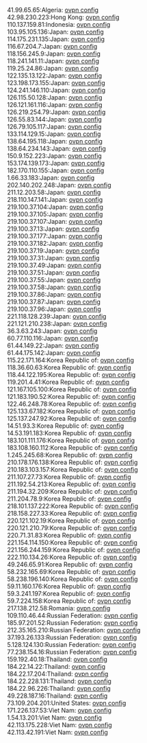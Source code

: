 41.99.65.65:Algeria: [ovpn config](vpn/41_99_65_65.ovpn)  
42.98.230.223:Hong Kong: [ovpn config](vpn/42_98_230_223.ovpn)  
110.137.159.81:Indonesia: [ovpn config](vpn/110_137_159_81.ovpn)  
103.95.105.136:Japan: [ovpn config](vpn/103_95_105_136.ovpn)  
114.175.231.135:Japan: [ovpn config](vpn/114_175_231_135.ovpn)  
116.67.204.7:Japan: [ovpn config](vpn/116_67_204_7.ovpn)  
118.156.245.9:Japan: [ovpn config](vpn/118_156_245_9.ovpn)  
118.241.141.11:Japan: [ovpn config](vpn/118_241_141_11.ovpn)  
119.25.24.86:Japan: [ovpn config](vpn/119_25_24_86.ovpn)  
122.135.13.122:Japan: [ovpn config](vpn/122_135_13_122.ovpn)  
123.198.173.155:Japan: [ovpn config](vpn/123_198_173_155.ovpn)  
124.241.146.110:Japan: [ovpn config](vpn/124_241_146_110.ovpn)  
126.115.50.128:Japan: [ovpn config](vpn/126_115_50_128.ovpn)  
126.121.161.116:Japan: [ovpn config](vpn/126_121_161_116.ovpn)  
126.219.254.79:Japan: [ovpn config](vpn/126_219_254_79.ovpn)  
126.55.83.144:Japan: [ovpn config](vpn/126_55_83_144.ovpn)  
126.79.105.117:Japan: [ovpn config](vpn/126_79_105_117.ovpn)  
133.114.129.15:Japan: [ovpn config](vpn/133_114_129_15.ovpn)  
138.64.195.118:Japan: [ovpn config](vpn/138_64_195_118.ovpn)  
138.64.234.143:Japan: [ovpn config](vpn/138_64_234_143.ovpn)  
150.9.152.223:Japan: [ovpn config](vpn/150_9_152_223.ovpn)  
153.174.139.173:Japan: [ovpn config](vpn/153_174_139_173.ovpn)  
182.170.110.155:Japan: [ovpn config](vpn/182_170_110_155.ovpn)  
1.66.33.183:Japan: [ovpn config](vpn/1_66_33_183.ovpn)  
202.140.202.248:Japan: [ovpn config](vpn/202_140_202_248.ovpn)  
211.12.203.58:Japan: [ovpn config](vpn/211_12_203_58.ovpn)  
218.110.147.141:Japan: [ovpn config](vpn/218_110_147_141.ovpn)  
219.100.37.104:Japan: [ovpn config](vpn/219_100_37_104.ovpn)  
219.100.37.105:Japan: [ovpn config](vpn/219_100_37_105.ovpn)  
219.100.37.107:Japan: [ovpn config](vpn/219_100_37_107.ovpn)  
219.100.37.13:Japan: [ovpn config](vpn/219_100_37_13.ovpn)  
219.100.37.177:Japan: [ovpn config](vpn/219_100_37_177.ovpn)  
219.100.37.182:Japan: [ovpn config](vpn/219_100_37_182.ovpn)  
219.100.37.19:Japan: [ovpn config](vpn/219_100_37_19.ovpn)  
219.100.37.31:Japan: [ovpn config](vpn/219_100_37_31.ovpn)  
219.100.37.49:Japan: [ovpn config](vpn/219_100_37_49.ovpn)  
219.100.37.51:Japan: [ovpn config](vpn/219_100_37_51.ovpn)  
219.100.37.55:Japan: [ovpn config](vpn/219_100_37_55.ovpn)  
219.100.37.58:Japan: [ovpn config](vpn/219_100_37_58.ovpn)  
219.100.37.86:Japan: [ovpn config](vpn/219_100_37_86.ovpn)  
219.100.37.87:Japan: [ovpn config](vpn/219_100_37_87.ovpn)  
219.100.37.96:Japan: [ovpn config](vpn/219_100_37_96.ovpn)  
221.118.128.239:Japan: [ovpn config](vpn/221_118_128_239.ovpn)  
221.121.210.238:Japan: [ovpn config](vpn/221_121_210_238.ovpn)  
36.3.63.243:Japan: [ovpn config](vpn/36_3_63_243.ovpn)  
60.77.110.116:Japan: [ovpn config](vpn/60_77_110_116.ovpn)  
61.44.149.22:Japan: [ovpn config](vpn/61_44_149_22.ovpn)  
61.44.175.142:Japan: [ovpn config](vpn/61_44_175_142.ovpn)  
115.22.171.164:Korea Republic of: [ovpn config](vpn/115_22_171_164.ovpn)  
118.36.60.63:Korea Republic of: [ovpn config](vpn/118_36_60_63.ovpn)  
118.44.122.195:Korea Republic of: [ovpn config](vpn/118_44_122_195.ovpn)  
119.201.4.41:Korea Republic of: [ovpn config](vpn/119_201_4_41.ovpn)  
121.167.105.100:Korea Republic of: [ovpn config](vpn/121_167_105_100.ovpn)  
121.183.190.52:Korea Republic of: [ovpn config](vpn/121_183_190_52.ovpn)  
122.46.248.78:Korea Republic of: [ovpn config](vpn/122_46_248_78.ovpn)  
125.133.67.182:Korea Republic of: [ovpn config](vpn/125_133_67_182.ovpn)  
125.137.247.92:Korea Republic of: [ovpn config](vpn/125_137_247_92.ovpn)  
14.51.93.3:Korea Republic of: [ovpn config](vpn/14_51_93_3.ovpn)  
14.53.191.183:Korea Republic of: [ovpn config](vpn/14_53_191_183.ovpn)  
183.101.111.176:Korea Republic of: [ovpn config](vpn/183_101_111_176.ovpn)  
183.108.160.112:Korea Republic of: [ovpn config](vpn/183_108_160_112.ovpn)  
1.245.245.68:Korea Republic of: [ovpn config](vpn/1_245_245_68.ovpn)  
210.178.176.138:Korea Republic of: [ovpn config](vpn/210_178_176_138.ovpn)  
210.183.103.157:Korea Republic of: [ovpn config](vpn/210_183_103_157.ovpn)  
211.107.27.73:Korea Republic of: [ovpn config](vpn/211_107_27_73.ovpn)  
211.192.54.213:Korea Republic of: [ovpn config](vpn/211_192_54_213.ovpn)  
211.194.32.209:Korea Republic of: [ovpn config](vpn/211_194_32_209.ovpn)  
211.204.78.9:Korea Republic of: [ovpn config](vpn/211_204_78_9.ovpn)  
218.101.137.222:Korea Republic of: [ovpn config](vpn/218_101_137_222.ovpn)  
218.158.227.33:Korea Republic of: [ovpn config](vpn/218_158_227_33.ovpn)  
220.121.102.19:Korea Republic of: [ovpn config](vpn/220_121_102_19.ovpn)  
220.121.210.79:Korea Republic of: [ovpn config](vpn/220_121_210_79.ovpn)  
220.71.31.83:Korea Republic of: [ovpn config](vpn/220_71_31_83.ovpn)  
221.154.114.150:Korea Republic of: [ovpn config](vpn/221_154_114_150.ovpn)  
221.156.244.159:Korea Republic of: [ovpn config](vpn/221_156_244_159.ovpn)  
222.110.134.26:Korea Republic of: [ovpn config](vpn/222_110_134_26.ovpn)  
49.246.65.91:Korea Republic of: [ovpn config](vpn/49_246_65_91.ovpn)  
58.232.165.69:Korea Republic of: [ovpn config](vpn/58_232_165_69.ovpn)  
58.238.196.140:Korea Republic of: [ovpn config](vpn/58_238_196_140.ovpn)  
59.11.160.176:Korea Republic of: [ovpn config](vpn/59_11_160_176.ovpn)  
59.3.241.197:Korea Republic of: [ovpn config](vpn/59_3_241_197.ovpn)  
59.7.224.158:Korea Republic of: [ovpn config](vpn/59_7_224_158.ovpn)  
217.138.212.58:Romania: [ovpn config](vpn/217_138_212_58.ovpn)  
109.110.46.44:Russian Federation: [ovpn config](vpn/109_110_46_44.ovpn)  
185.97.201.52:Russian Federation: [ovpn config](vpn/185_97_201_52.ovpn)  
212.35.165.210:Russian Federation: [ovpn config](vpn/212_35_165_210.ovpn)  
37.193.26.133:Russian Federation: [ovpn config](vpn/37_193_26_133.ovpn)  
5.128.124.130:Russian Federation: [ovpn config](vpn/5_128_124_130.ovpn)  
77.238.154.16:Russian Federation: [ovpn config](vpn/77_238_154_16.ovpn)  
159.192.40.18:Thailand: [ovpn config](vpn/159_192_40_18.ovpn)  
184.22.14.22:Thailand: [ovpn config](vpn/184_22_14_22.ovpn)  
184.22.17.204:Thailand: [ovpn config](vpn/184_22_17_204.ovpn)  
184.22.228.131:Thailand: [ovpn config](vpn/184_22_228_131.ovpn)  
184.22.96.226:Thailand: [ovpn config](vpn/184_22_96_226.ovpn)  
49.228.187.16:Thailand: [ovpn config](vpn/49_228_187_16.ovpn)  
73.109.204.201:United States: [ovpn config](vpn/73_109_204_201.ovpn)  
171.226.137.53:Viet Nam: [ovpn config](vpn/171_226_137_53.ovpn)  
1.54.13.201:Viet Nam: [ovpn config](vpn/1_54_13_201.ovpn)  
42.113.175.228:Viet Nam: [ovpn config](vpn/42_113_175_228.ovpn)  
42.113.42.191:Viet Nam: [ovpn config](vpn/42_113_42_191.ovpn)  

